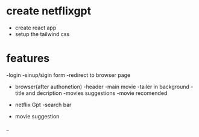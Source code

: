 # create netflixgpt
- create react app
- setup the tailwind css 








# features
-login 
 -sinup/sigin form 
 -redirect to browser page 
- browser(after authonetion)
 -header 
 -main movie
 -tailer in background 
 -title and decription
-movies suggestions 
 -movie recomended


- netflix Gpt
 -search bar 
 - movie suggestion 


_
